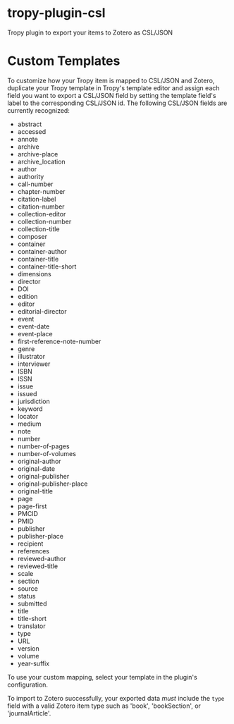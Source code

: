 # tropy-plugin-csl
Tropy plugin to export your items to Zotero as CSL/JSON

# Custom Templates
To customize how your Tropy item is mapped to CSL/JSON and Zotero,
duplicate your Tropy template in Tropy's template editor and assign
each field you want to export a CSL/JSON field by setting the template
field's label to the corresponding CSL/JSON id. The following CSL/JSON
fields are currently recognized:

* abstract
* accessed
* annote
* archive
* archive-place
* archive_location
* author
* authority
* call-number
* chapter-number
* citation-label
* citation-number
* collection-editor
* collection-number
* collection-title
* composer
* container
* container-author
* container-title
* container-title-short
* dimensions
* director
* DOI
* edition
* editor
* editorial-director
* event
* event-date
* event-place
* first-reference-note-number
* genre
* illustrator
* interviewer
* ISBN
* ISSN
* issue
* issued
* jurisdiction
* keyword
* locator
* medium
* note
* number
* number-of-pages
* number-of-volumes
* original-author
* original-date
* original-publisher
* original-publisher-place
* original-title
* page
* page-first
* PMCID
* PMID
* publisher
* publisher-place
* recipient
* references
* reviewed-author
* reviewed-title
* scale
* section
* source
* status
* submitted
* title
* title-short
* translator
* type
* URL
* version
* volume
* year-suffix

To use your custom mapping, select your template in the plugin's
configuration.

To import to Zotero successfully, your exported data _must_ include the
`type` field with a valid Zotero item type such as 'book', 'bookSection',
or 'journalArticle'.
